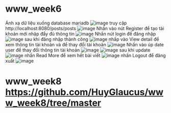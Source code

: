 # www_week6
Ánh xạ dữ liệu xuống database mariadb
![image](https://github.com/HuyGlaucus/www_week6/assets/116423850/3f8d6db9-fa42-4cbc-a198-094f4a255fd9)
truy cập http://localhost:8080/posts/posts
![image](https://github.com/HuyGlaucus/www_week6/assets/116423850/2f911751-2f75-4f23-bb1a-22e028d08dfd)
Nhấn vào nút Register để tạo tài khoản mới 
nhập đẩy đủ thông tin
![image](https://github.com/HuyGlaucus/www_week6/assets/116423850/0b7e7668-5d69-4de4-a9c3-d31876486d5c)
Nhấn nút login để đăng nhập 
![image](https://github.com/HuyGlaucus/www_week6/assets/116423850/ed6e4570-92fe-46e8-b13c-d7f75228cccc)
sau khi đăng nhập thành công
![image](https://github.com/HuyGlaucus/www_week6/assets/116423850/971c2173-f3d0-4811-b69e-28e521ca75bd)
nhấp vào View detail để xem thông tin tài khoản và để thay đổi tài khoản
![image](https://github.com/HuyGlaucus/www_week6/assets/116423850/4366eb0e-d7e1-48a6-ad8e-39cf66ac0721)
Nhấn vào úp date user để thay đổi thông tin tài khoản
![image](https://github.com/HuyGlaucus/www_week6/assets/116423850/78ee59ad-3894-4c07-a3a8-acdda064a562)
![image](https://github.com/HuyGlaucus/www_week6/assets/116423850/59b381a4-f06e-4eb7-abbc-41d86b61d0f4)
sau khi update
![image](https://github.com/HuyGlaucus/www_week6/assets/116423850/4cb34c8b-de6f-4c96-a0fe-411cb789cf21)
nhấn Read More để xem hết bài viết
![image](https://github.com/HuyGlaucus/www_week6/assets/116423850/04731415-67c7-4873-b2a9-d5ced8af4f5a)
nhấn Logout để đăng xuất
![image](https://github.com/HuyGlaucus/www_week6/assets/116423850/37293b05-26c4-492f-8c7d-f87e22f48be9)








# www_week8 https://github.com/HuyGlaucus/www_week8/tree/master
